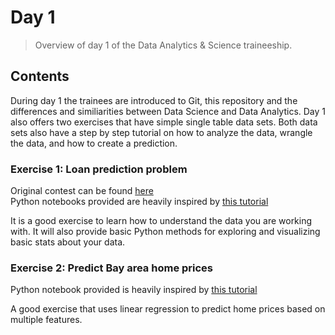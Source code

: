 # Day 1
> Overview of day 1 of the Data Analytics & Science traineeship.

## Contents
During day 1 the trainees are introduced to Git, this repository and the differences and similiarities between Data Science and Data Analytics.
Day 1 also offers two exercises that have simple single table data sets. Both data sets also have a step by step tutorial on how to analyze the data, wrangle the data, and how to create a prediction.

### Exercise 1: Loan prediction problem
Original contest can be found [here](https://datahack.analyticsvidhya.com/contest/practice-problem-loan-prediction-iii/)  
Python notebooks provided are heavily inspired by [this tutorial](https://www.analyticsvidhya.com/blog/2016/01/complete-tutorial-learn-data-science-python-scratch-2/)

It is a good exercise to learn how to understand the data you are working with.
It will also provide basic Python methods for exploring and visualizing basic stats about your data.

### Exercise 2: Predict Bay area home prices
Python notebook provided is heavily inspired by [this tutorial](https://towardsdatascience.com/linear-regression-in-python-predict-the-bay-areas-home-price-5c91c8378878)

A good exercise that uses linear regression to predict home prices based on multiple features.
